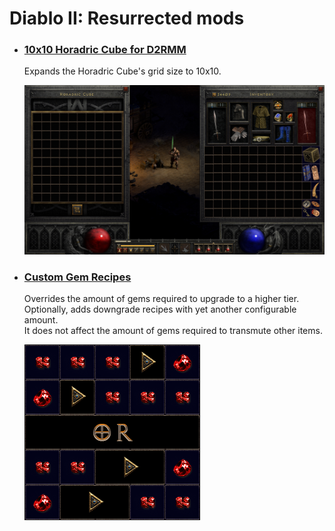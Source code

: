 # Diablo II: Resurrected mods

- ### [10x10 Horadric Cube for D2RMM](./10x10Cube)

  Expands the Horadric Cube's grid size to 10x10.

  ![mouse.jpg](./10x10Cube/_meta/mouse.jpg)

- ### [Custom Gem Recipes](./CustomGemRecipes)

  Overrides the amount of gems required to upgrade to a higher tier.  
  Optionally, adds downgrade recipes with yet another configurable amount.  
  It does not affect the amount of gems required to transmute other items.

  ![mouse.jpg](./CustomGemRecipes/_meta/demo.png)
